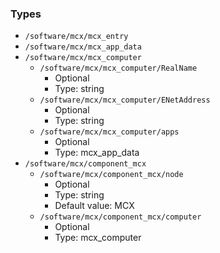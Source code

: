
### Types

 - `/software/mcx/mcx_entry`
 - `/software/mcx/mcx_app_data`
 - `/software/mcx/mcx_computer`
    - `/software/mcx/mcx_computer/RealName`
        - Optional
        - Type: string
    - `/software/mcx/mcx_computer/ENetAddress`
        - Optional
        - Type: string
    - `/software/mcx/mcx_computer/apps`
        - Optional
        - Type: mcx_app_data
 - `/software/mcx/component_mcx`
    - `/software/mcx/component_mcx/node`
        - Optional
        - Type: string
        - Default value: MCX
    - `/software/mcx/component_mcx/computer`
        - Optional
        - Type: mcx_computer
